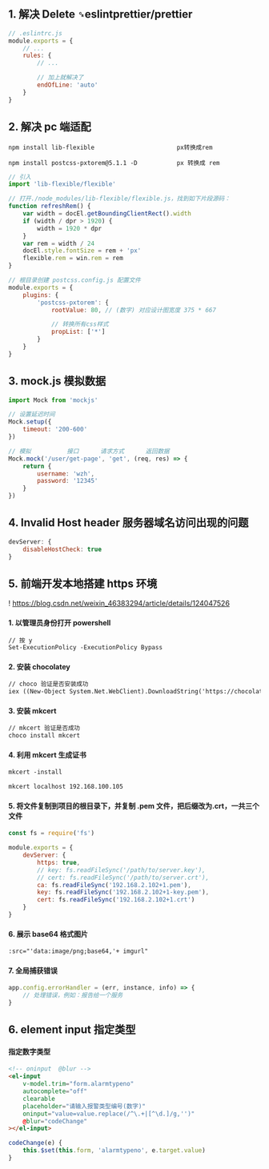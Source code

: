 ##

## 1. 解决 Delete `␍`eslintprettier/prettier

```javascript
// .eslintrc.js
module.exports = {
    // ...
    rules: {
        // ...

        // 加上就解决了
        endOfLine: 'auto'
    }
}
```

## 2. 解决 pc 端适配

```
npm install lib-flexible                       px转换成rem

npm install postcss-pxtorem@5.1.1 -D           px 转换成 rem
```

```javascript
// 引入
import 'lib-flexible/flexible'
```

```javascript
// 打开./node_modules/lib-flexible/flexible.js，找到如下片段源码：
function refreshRem() {
    var width = docEl.getBoundingClientRect().width
    if (width / dpr > 1920) {
        width = 1920 * dpr
    }
    var rem = width / 24
    docEl.style.fontSize = rem + 'px'
    flexible.rem = win.rem = rem
}
```

```javascript
// 根目录创建 postcss.config.js 配置文件
module.exports = {
    plugins: {
        'postcss-pxtorem': {
            rootValue: 80, // (数字) 对应设计图宽度 375 * 667

            // 转换所有css样式
            propList: ['*']
        }
    }
}
```

## 3. mock.js 模拟数据

```javascript
import Mock from 'mockjs'

// 设置延迟时间
Mock.setup({
    timeout: '200-600'
})

// 模拟          接口      请求方式      返回数据
Mock.mock('/user/get-page', 'get', (req, res) => {
    return {
        username: 'wzh',
        password: '12345'
    }
})
```

## 4. Invalid Host header 服务器域名访问出现的问题

```javascript
devServer: {
    disableHostCheck: true
}
```

## 5. 前端开发本地搭建 https 环境

! https://blog.csdn.net/weixin_46383294/article/details/124047526

#### 1. 以管理员身份打开 powershell

```txt
// 按 y
Set-ExecutionPolicy -ExecutionPolicy Bypass
```

#### 2. 安装 chocolatey

```txt
// choco 验证是否安装成功
iex ((New-Object System.Net.WebClient).DownloadString('https://chocolatey.org/install.ps1'))
```

#### 3. 安装 mkcert

```txt
// mkcert 验证是否成功
choco install mkcert
```

#### 4. 利用 mkcert 生成证书

```txt
mkcert -install

mkcert localhost 192.168.100.105
```

#### 5. 将文件复制到项目的根目录下，并复制 .pem 文件，把后缀改为.crt，一共三个文件

```javascript
const fs = require('fs')

module.exports = {
    devServer: {
        https: true,
        // key: fs.readFileSync('/path/to/server.key'),
        // cert: fs.readFileSync('/path/to/server.crt'),
        ca: fs.readFileSync('192.168.2.102+1.pem'),
        key: fs.readFileSync('192.168.2.102+1-key.pem'),
        cert: fs.readFileSync('192.168.2.102+1.crt')
    }
}
```

#### 6. 展示 base64 格式图片

```txt
:src="'data:image/png;base64,'+ imgurl"
```

#### 7. 全局捕获错误

```javascript
app.config.errorHandler = (err, instance, info) => {
    // 处理错误，例如：报告给一个服务
}
```

## 6. element input 指定类型

#### 指定数字类型

```html
<!-- oninput  @blur -->
<el-input
    v-model.trim="form.alarmtypeno"
    autocomplete="off"
    clearable
    placeholder="请输入报警类型编号(数字)"
    oninput="value=value.replace(/^\.+|[^\d.]/g,'')"
    @blur="codeChange"
></el-input>
```

```js
codeChange(e) {
    this.$set(this.form, 'alarmtypeno', e.target.value)
}
```
